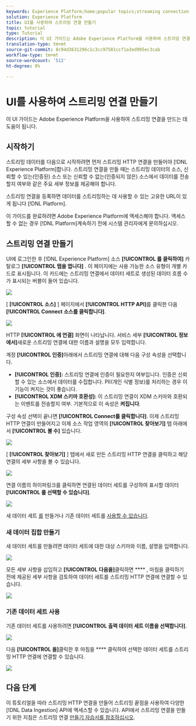 ```yaml
---
keywords: Experience Platform;home;popular topics;streaming connection;create streaming connection;ui guide;tutorial;create a streaming connection;streaming ingestion;ingestion;
solution: Experience Platform
title: UI를 사용하여 스트리밍 연결 만들기
topic: tutorial
type: Tutorial
description: 이 UI 가이드는 Adobe Experience Platform을 사용하여 스트리밍 연결을 만드는 데 도움이 됩니다.
translation-type: tm+mt
source-git-commit: 8c94d3631296c1c3cc97501ccf1a3ed995ec3cab
workflow-type: tm+mt
source-wordcount: '512'
ht-degree: 0%

---
```



# UI를 사용하여 스트리밍 연결 만들기

이 UI 가이드는 Adobe Experience Platform을 사용하여 스트리밍 연결을 만드는 데 도움이 됩니다.

## 시작하기

스트리밍 데이터를 다음으로 시작하려면 먼저 스트리밍 HTTP 연결을 만들어야 [!DNL Experience Platform]합니다. 스트리밍 연결을 만들 때는 스트리밍 데이터의 소스, 신뢰할 수 있는(인증된) 소스 또는 신뢰할 수 없는(인증되지 않은) 소스에서 데이터를 전송할지 여부와 같은 주요 세부 정보를 제공해야 합니다.

스트리밍 연결을 등록하면 데이터를 스트리밍하는 데 사용할 수 있는 고유한 URL이 있게 됩니다 [!DNL Platform].

이 가이드를 완료하려면 Adobe Experience Platform에 액세스해야 합니다. 액세스할 수 없는 경우 [!DNL Platform]계속하기 전에 시스템 관리자에게 문의하십시오.

## 스트리밍 연결 만들기

UI에 로그인한 후 [!DNL Experience Platform] 소스 **[!UICONTROL 를 클릭하여]** 카탈로그 **[!UICONTROL 탭을 엽니다]** . 이 페이지에는 사용 가능한 소스 유형이 개별 카드로 표시됩니다. 이 카드에는 스트리밍 연결에서 데이터 세트로 생성된 데이터 흐름 수가 표시되는 버블이 들어 있습니다.

![](../images/streaming-ingestion/ui/click-sources.png)

[ **[!UICONTROL 소스]** ] 페이지에서 **[!UICONTROL HTTP API]**&#x200B;를 클릭한 다음 **[!UICONTROL Connect 소스를 클릭합니다]**.

![](../images/streaming-ingestion/ui/click-connect-source.png)

HTTP **[!UICONTROL 에 연결]** 화면이 나타납니다. 서비스 세부 **[!UICONTROL 정보에서]**&#x200B;새로운 스트리밍 연결에 대한 이름과 설명을 모두 입력합니다.

계정 **[!UICONTROL 인증]**&#x200B;아래에서 스트리밍 연결에 대해 다음 구성 속성을 선택합니다.

- **[!UICONTROL 인증]:** 스트리밍 연결에 인증이 필요한지 여부입니다. 인증은 신뢰할 수 있는 소스에서 데이터를 수집합니다. PII(개인 식별 정보)를 처리하는 경우 이 기능이 켜지는 것이 좋습니다.
- **[!UICONTROL XDM 스키마 호환성]:** 이 스트리밍 연결이 XDM 스키마와 호환되는 이벤트를 전송할지 여부. 기본적으로 이 속성은 **켜집니다**.

구성 속성 선택이 끝나면 **[!UICONTROL Connect를 클릭합니다]**. 이제 스트리밍 HTTP 연결이 만들어지고 이제 소스 작업 영역의 **[!UICONTROL 찾아보기]** 탭 아래에서 **[!UICONTROL 볼 수]** 있습니다.

![](../images/streaming-ingestion/ui/http-sources-details.png)

[ **[!UICONTROL 찾아보기]** ] 탭에서 새로 만든 스트리밍 HTTP 연결을 클릭하고 해당 연결의 세부 사항을 볼 수 있습니다.

![](../images/streaming-ingestion/ui/browse-sources.png)

연결 이름의 하이퍼링크를 클릭하면 연결된 데이터 세트를 구성하여 표시할 데이터 **[!UICONTROL 를 선택할 수 있습니다]**.

![](../images/streaming-ingestion/ui/select-data.png)

새 데이터 세트 [를](#create-a-new-dataset) 만들거나 기존 데이터 세트를 [사용할 수 있습니다](#use-an-existing-dataset).

### 새 데이터 집합 만들기

새 데이터 세트를 만들려면 데이터 세트에 대한 대상 스키마와 이름, 설명을 입력합니다.

![](../images/streaming-ingestion/ui/create-new-dataset.png)

모든 세부 사항을 삽입하고 **[!UICONTROL 다음을]**&#x200B;클릭하면 **** , 마침을 클릭하기 전에 제공된 세부 사항을 검토하여 데이터 세트를 스트리밍 HTTP 연결에 연결할 수 있습니다.

![](../images/streaming-ingestion/ui/review-create-new-dataset.png)

### 기존 데이터 세트 사용

기존 데이터 세트를 사용하려면 **[!UICONTROL 출력 데이터 세트 이름을 선택합니다]**.

![](../images/streaming-ingestion/ui/use-existing-dataset.png)

다음 **[!UICONTROL 을]**&#x200B;클릭한 후 마침을 **** 클릭하여 선택한 데이터 세트를 스트리밍 HTTP 연결에 연결할 수 있습니다.

![](../images/streaming-ingestion/ui/review-existing-dataset.png)

## 다음 단계

이 튜토리얼을 따라 스트리밍 HTTP 연결을 만들어 스트리밍 끝점을 사용하여 다양한 [!DNL Data Ingestion] API에 액세스할 수 있습니다. API에서 스트리밍 연결을 만들기 위한 지침은 스트리밍 연결 [만들기 자습서를 참조하십시오](../tutorials/create-streaming-connection.md).
